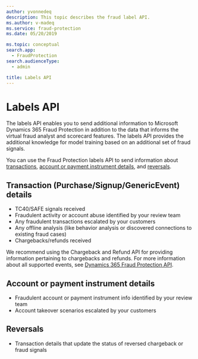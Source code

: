 ```yaml
---
author: yvonnedeq
description: This topic describes the fraud label API.
ms.author: v-madeq
ms.service: fraud-protection
ms.date: 05/20/2019

ms.topic: conceptual
search.app: 
  - FraudProtection
search.audienceType:
  - admin

title: Labels API
---
```


# Labels API

The labels API enables you to send additional information to Microsoft Dynamics 365 Fraud Protection in addition to the data that informs the virtual fraud analyst and scorecard features. The labels API provides the additional knowledge for model training based on an additional set of fraud signals.  

You can use the Fraud Protection labels API to send information about [transactions](labels-api.md#transaction-purchasesignupgenericevent-details), [account or payment instrument details](labels-api.md#account-or-payment-instrument-details), and [reversals](labels-api.md#reversals). 

## Transaction (Purchase/Signup/GenericEvent) details 
- TC40/SAFE signals received 
- Fraudulent activity or account abuse identified by your review team 
- Any fraudulent transactions escalated by your customers 
- Any offline analysis (like behavior analysis or discovered connections to existing fraud cases) 
- Chargebacks/refunds received 

We recommend using the Chargeback and Refund API for providing information pertaining to chargebacks and refunds. For more information about all supported events, see <a href="https://go.microsoft.com/fwlink/?linkid=2084942" target="_blank">Dynamics 365 Fraud Protection API</a>.

## Account or payment instrument details 
- Fraudulent account or payment instrument info identified by your review team 
- Account takeover scenarios escalated by your customers 

## Reversals 
- Transaction details that update the status of reversed chargeback or fraud signals 

 
